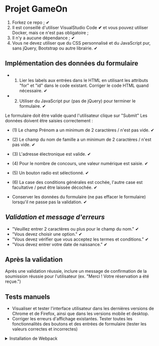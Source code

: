 # Projet GameOn

1. Forkez ce repo ; ✔
2. Il est conseillé d'utiliser VisualStudio Code **✔** et vous pouvez utiliser Docker, mais ce n'est pas obligatoire ;
3. Il n'y a aucune dépendance ; ✔
4. Vous ne devez utiliser que du CSS personnalisé et du JavaScript pur, sans jQuery, Bootstrap ou autre librairie. ✔

## Implémentation des données du formulaire

- 1) Lier les labels aux entrées dans le HTML en utilisant les attributs "for" et "id" dans le code existant. Corriger le code HTML quand nécessaire. ✔
- 2) Utiliser du JavaScript pur (pas de jQuery) pour terminer le formulaire. ✔

Le formulaire doit être valide quand l'utilisateur clique sur "Submit"
Les données doivent être saisies correctement :

- (1) Le champ Prénom a un minimum de 2 caractères / n'est pas vide. ✔
- (2) Le champ du nom de famille a un minimum de 2 caractères / n'est pas vide. ✔
- (3) L'adresse électronique est valide. ✔
- (4) Pour le nombre de concours, une valeur numérique est saisie. ✔
- (5) Un bouton radio est sélectionné. ✔
- (6) La case des conditions générales est cochée, l'autre case est facultative / peut être laissée décochée. ✔

- Conserver les données du formulaire (ne pas effacer le formulaire) lorsqu'il ne passe pas la validation. ✔

## *Validation et message d'erreurs*

- "Veuillez entrer 2 caractères ou plus pour le champ du nom." ✔
- "Vous devez choisir une option." ✔
- "Vous devez vérifier que vous acceptez les termes et conditions." ✔
- "Vous devez entrer votre date de naissance." ✔

## Après la validation

Après une validation réussie, inclure un message de confirmation de la soumission réussie pour l'utilisateur (ex. "Merci ! Votre réservation a été reçue.")

## Tests manuels

- Visualiser et tester l'interface utilisateur dans les dernières versions de Chrome et de Firefox, ainsi que dans les versions mobile et desktop.
- Corriger les erreurs d'affichage existantes.
Tester toutes les fonctionnalités des boutons et des entrées de formulaire (tester les valeurs correctes et incorrectes)

<details>

<summary>Installation de Webpack</summary>

Webpack, nous permet de minifier notre code, de le packager, de le structurer, d'utiliser des bibliotheques grâce à la communauté, et de le transpiler, et d'avoir un serveur afin d'avoir un rendu apres chaque modification du code.

Avant toutes choses, **Nodejs** doit être installé.
Pour voir la version de Nodejs:

```bash
node --version
```

1) Préparation d'un projet

```bash
npm init
```

2) installation de Webpack

```bash
npm install webpack webpack-cli --save-dev
```

Webpack s'installe en mode dev avec la commande `--save-dev`

3) Création d'un fichier de configuration de Webpack.

À la racine du projet : `webpack.config.js`

```javascript
const path = require('path');

module.exports = {
  mode: "production",
  entry: {
    app: "./src/index.js"
  },
  output: {
    filename: "[name].bundle.js",
    path: path.resolve(__dirname, "dist")
  }
};
```

Explication de cette configuration :

En `production`, le point d'entrée de notre application sera `./src/index.js`.
Une fois compilé, il sera placé dans le dossier `./dist` avec pour nom de fichier `app.bundle.js`. `[name]` est une variable qui sera remplacée ici par `app`, car c'est ici ce qui désigne notre fichier de point d'entrée.

Pour lancé Webpack, il faut avant tout rajouté un script dans le package.json.

```json
"scripts": {
    "build": "webpack"
}
```

Une fois ce script placé, on peut lancé Webpack avec la commande :

```bash
npm run build
```

4) Babel

   Pour s'assurer que notre code soit bien prit en charge par rapport aux évolution de JavaScript, il nous faut un transpilateur.
   Nous allons donc installer **Babel** et le **loader** de Webpack pour qu'ils puissent fonctionner ensemble.

   - Les [plugin](https://webpack.js.org/plugins/) sont des options.
   - les [loader](https://webpack.js.org/loaders/#transpiling) sont des package installer par le biais de npm / yarn ou autre.. Il faut bien penser à configurer à la suite de l'installation d'un package le fichier `webpack.config.js`.

```bash
npm install --save-dev babel-loader @babel/core @babel/preset-env babel-polyfill
```

- `babel-polyfill` permet de géré entre autre les promesses.
  Il est important de **le placé avant** l'appel de notre code dans la configuration de Webpack, pour s'assuer de la bonne prise en charge de notre fichier `index.js`.
- Configuration de babel dans le fichier de configuration de Webpack.

````javascript
const path = require('path');

const port = 3000;
module.exports = {
  mode: "production",
  entry: {
    polyfill: "babel-polyfill",
    app: "./GameOn-website-FR/starterOnly/src/index.js"
  },
  output: {
    filename: "[name].bundle.js",
    path: path.resolve(__dirname, "dist"),
    clean:true,
  },
  module: {
    rules: [
      {
        test: /\.js$/,
        exclude: /node_modules/,
        use: {
          loader: "babel-loader",
          options: {
            presets: ["@babel/preset-env"]
          }
        }
      }
    ]
  },
   devServer: {
    open: true,
    port,
  },
};
````

1) Le serveur

Le serveur va nous permetre d'avoir un rendu côté navigateur après chaque modification de notre code.
Cette ligne de d'installation est variable seulement à partir de la version Webpack 5.

````bash
npm install -D webpack-dev-server
````

`-D` = est l'équivalent de `--save-dev`

A cette suite, il faut configuré le fichier package.json :

````json
 "scripts": {
    "start": "webpack serve --config ./config/webpack.config.js",
    "build": "webpack --config config/webpack.config.js",
    "clean": "rm -rf config/dist",
    "clean:all": "rm -rf config/dist node_modules package-lock.json",
     },
````

Les scripts `clean` et `clean:all` permettre de repartir à zero pour le build ou bien pour réinstaller de nouvelles version des packages.

6) Installation de plugin pour le HTML

````bash
npm install --save-dev html-webpack-plugin
````

Dans le webpack.config.js :
````javascript
const path = require("path");
const HtmlWebpackPlugin = require("html-webpack-plugin");

const port = 3000;

module.exports = {
  mode: "production",
  entry: {
    polyfill: "babel-polyfill",
    app: "./starterOnly/src/index.js",
  },
  output: {
    filename: "[name].bundle.js",
    path: path.resolve(__dirname, "dist"),
    clean: true,
  },
  plugins: [
    new HtmlWebpackPlugin({
      title: "gameon",
      filename: "./starterOnly/index.html",
    }),
  ],
  module: {
    rules: [
      {
        test: /\.js$/,
        exclude: /node_modules/,
        use: {
          loader: "babel-loader",
          options: {
            presets: ["@babel/preset-env"],
          },
        },
      },
    ],
  },
  devServer: {
    open: true,
    port,
  },
};

````
- [lien github](https://github.com/jantimon/html-webpack-plugin#options) pour la configuration du plugin
</details>
